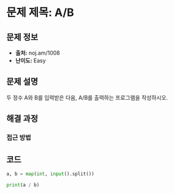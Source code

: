# 문제 제목: A/B

## 문제 정보
- **출처:** noj.am/1008
- **난이도:** Easy

## 문제 설명
두 정수 A와 B를 입력받은 다음, A/B를 출력하는 프로그램을 작성하시오.

## 해결 과정

### 접근 방법

## 코드
```python
a, b = map(int, input().split())

print(a / b)
